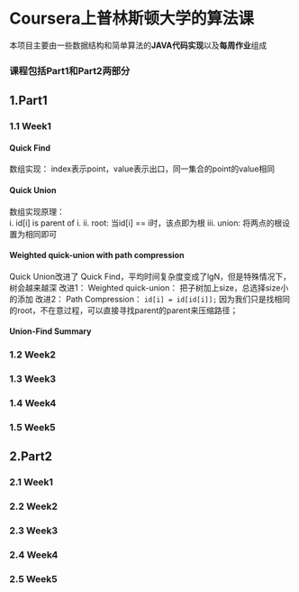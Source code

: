 # Coursera上普林斯顿大学的算法课

本项目主要由一些数据结构和简单算法的**JAVA代码实现**以及**每周作业**组成

### 课程包括Part1和Part2两部分

## 1.Part1
### 1.1 Week1
#### Quick Find 
数组实现： index表示point，value表示出口，同一集合的point的value相同
#### Quick Union
数组实现原理：  
i.  id\[i] is parent of i. 
ii.  root: 当id\[i] == i时，该点即为根
iii. union: 将两点的根设置为相同即可
#### Weighted quick-union with path compression
Quick Union改进了 Quick Find，平均时间复杂度变成了lgN，但是特殊情况下，树会越来越深
改进1：  Weighted quick-union： 把子树加上size，总选择size小的添加
改进2：  Path Compression： `id[i] = id[id[i]];` 因为我们只是找相同的root，不在意过程，可以直接寻找parent的parent来压缩路径；
#### Union-Find Summary

### 1.2 Week2
### 1.3 Week3
### 1.4 Week4
### 1.5 Week5
## 2.Part2
### 2.1 Week1
### 2.2 Week2
### 2.3 Week3
### 2.4 Week4
### 2.5 Week5
